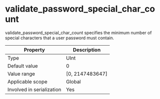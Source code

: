 # validate_password_special_char_count

validate_password_special_char_count specifies the minimum number of special characters that a user password must contain.

| **Property** | **Description** |
|---------|------------------|
| Type | UInt |
| Default value | 0 |
| Value range | \[0, 2147483647\] |
| Applicable scope | Global |
| Involved in serialization | Yes |
